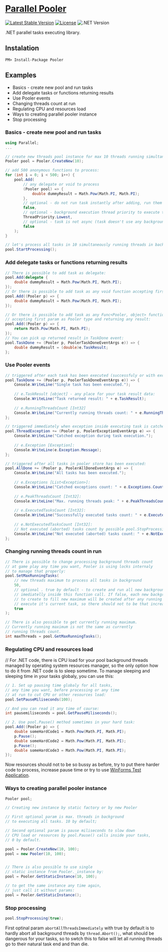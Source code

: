 # **[Parallel Pooler](https://www.nuget.org/packages/Pooler)**

[![Latest Stable Version](https://img.shields.io/badge/Stable-v1.1.2-brightgreen.svg?style=plastic)](https://github.com/tomFlidr/desharp/releases)
[![License](https://img.shields.io/badge/Licence-BSD-brightgreen.svg?style=plastic)](https://raw.githubusercontent.com/debug-sharp/desharp/master/LICENCE.md)
![.NET Version](https://img.shields.io/badge/.NET->=4.0-brightgreen.svg?style=plastic)

.NET parallel tasks executing library.

## Instalation
```nuget
PM> Install-Package Pooler
```

## Examples
- Basics - create new pool and run tasks
- Add delegate tasks or functions returning results
- Use Pooler events
- Changing threads count at run
- Regulating CPU and resources load
- Ways to creating parallel pooler instance
- Stop processing

### Basics - create new pool and run tasks
```cs
using Parallel;
...

// create new threads pool instance for max 10 threads running simultaneously:
Pooler pool = Pooler.CreateNew(10);

// add 500 anonymous functions to process:
for (int i = 0; i < 500; i++) {
	pool.Add(
		// any delegate or void to process
		(Pooler pool) => {
			double dummyResult = Math.Pow(Math.PI, Math.PI);
		},
		// optional - do not run task instantly after adding, run them a few lines later together
		false,
		// optional - background execution thread priority to execute this task
		ThreadPriority.Lowest, 
		// optional - task is not async (task doesn't use any background threads inside)
		false
	);
}

// let's process all tasks in 10 simultaneously running threads in background:
pool.StartProcessing();
```

### Add delegate tasks or functions returning results
```cs
// There is possible to add task as delegate:
pool.Add(delegate {
	double dummyResult = Math.Pow(Math.PI, Math.PI);
});
// Or there is possible to add task as any void function accepting first param as Pooler type:
pool.Add((Pooler p) => {
	double dummyResult = Math.Pow(Math.PI, Math.PI);
});

// Or there is possible to add task as any Func<Pooler, object> function 
// accepting first param as Pooler type and returning any result:
pool.Add((Pooler p) => {
	return Math.Pow(Math.PI, Math.PI);
});
// You can pick up returned result in TaskDone event:
pool.TaskDone += (Pooler p, PoolerTaskDoneEventArgs e)) => {
	double dummyResult = (double)e.TaskResult;
};
```

### Use Pooler events
```cs
// triggered after each task has been executed (successfuly or with exception):
pool.TaskDone += (Pooler p, PoolerTaskDoneEventArgs e)) => {
	Console.WriteLine("Single task has been executed.");
	
	// e.TaskResult [object] - any place for your task result data:
	Console.WriteLine("Task returned result: " + e.TaskResult);
	
	// e.RunningThreadsCount [Int32]
	Console.WriteLine("Currently running threads count: " + e.RunningThreadsCount);
};

// triggered immediately when exception inside executing task is catched, before TaskDone event:
pool.ThreadException += (Pooler p, PoolerExceptionEventArgs e) => {
	Console.WriteLine("Catched exception during task execution.");
	
	// e.Exception [Exception]:
	Console.WriteLine(e.Exception.Message);
};

// triggered after all tasks in pooler store has been executed:
pool.AllDone += (Pooler p, PoolerAllDoneEventArgs e) => {
	Console.WriteLine("All tasks has been executed.");	
	
	// e.Exceptions [List<Exception>]:
	Console.WriteLine("Catched exceptions count: " + e.Exceptions.Count);
	
	// e.PeakThreadsCount [Int32]:
	Console.WriteLine("Max. running threads peak: " + e.PeakThreadsCount);
	
	// e.ExecutedTasksCount [Int32]:
	Console.WriteLine("Successfully executed tasks count: " + e.ExecutedTasksCount);
	
	// e.NotExecutedTasksCount [Int32]:
	// Not executed (aborted) tasks count by possible pool.StopProcessing(); call:
	Console.WriteLine("Not executed (aborted) tasks count: " + e.NotExecutedTasksCount);
};
```

### Changing running threads count in run
```cs
// There is possible to change processing background threads count
// at game play any time you want, Pooler is using locks internaly
// to manage that properly:
pool.SetMaxRunningTasks(
	// new threads maximum to process all tasks in background
	50,
	// optional . true by default - to create and run all new background threads 
	// imediatelly inside this function call. If false, each new background thread 
	// to create to fill new maximum will be created after any running thread process 
	// execute it's current task, so there should not to be that increasing heap..
	true
);

// There is also possible to get currently running maximum.
// Currently running maximum is not the same as currently 
// running threads count.
int maxThreads = pool.GetMaxRunningTasks();
```

### Regulating CPU and resources load
// For .NET code, there is CPU load for your pool background threads managed by operating system resources manager, so the only option how to do it from .NET code is to sleep sometime. To manage sleeping and sleeping time in your tasks globaly, you can use this:
```cs
// 1. Set up pausing time globaly for all tasks,
// any time you want, before processing or any time 
// at run to cut CPU or other resources load:
pool.SetPauseMiliseconds(100);

// And you can read it any time of course:
int pausemiliseconds = pool.GetPauseMiliseconds();

// 2. Use pool.Pause() method sometimes in your hard task:
pool.Add((Pooler p) => {
	double someHardCode1 = Math.Pow(Math.PI, Math.PI);
	p.Pause();
	double someHardCode2 = Math.Pow(Math.PI, Math.PI);
	p.Pause();
	double someHardCode3 = Math.Pow(Math.PI, Math.PI);
});
```
Now resources should not to be so bussy as before, try to put there harder code to process, increase pause time or try to use [WinForms Test Application](https://github.com/parallel-pooler/winforms-application-test).

### Ways to creating parallel pooler instance
```cs
Pooler pool;

// Creating new instance by static factory or by new Pooler

// First optional param is max. threads in background 
// to executing all tasks. 10 by default;

// Second optional param is pause miliseconds to slow down
// CPU load or resources by pool.Pause() calls inside your tasks,
// 0 by default.

pool = Pooler.CreateNew(10, 100);
pool = new Pooler(10, 100);


// There is also possible to use single 
// static instance from Pooler._instance by:
pool = Pooler.GetStaticInstance(10, 100);

// to get the same instance any time again, 
// just call it without params:
pool = Pooler.GetStaticInstance();

```

### Stop processing
```cs
pool.StopProcessing(true);
```
First optinal param `abortAllThreadsImmediately` with true by default is to hardly abort all background threads by `thread.Abort();`, what should be dangerous for your tasks, so to swtch this to false will let all running threads go to their natural task end and than die.
